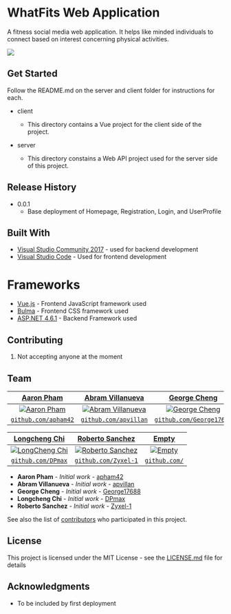 # WhatFits Web Application

A fitness social media web application. It helps like minded individuals to connect based on interest concerning physical activities.

![](header.png)

## Get Started

Follow the README.md on the server and client folder for instructions for each.

* client
  * This directory contains a Vue project for the client side of the project.

* server
  * This directory constains a Web API project used for the server side of this project.

## Release History

* 0.0.1
    * Base deployment of Homepage, Registration, Login, and UserProfile

## Built With

* [Visual Studio Community 2017](https://www.visualstudio.com/downloads/) - used for backend development
* [Visual Studio Code](https://code.visualstudio.com/) - Used for frontend development

# Frameworks

* [Vue.js](https://vuejs.org/) - Frontend JavaScript framework used
* [Bulma](https://bulma.io/) - Frontend CSS framework used
* [ASP.NET 4.6.1](https://www.microsoft.com/en-us/download/details.aspx?id=49981) - Backend Framework used

## Contributing

1. Not accepting anyone at the moment

## Team
| <a href="https://github.com/apham42" target="_blank">**Aaron Pham**</a> | <a href="https://github.com/apvillan" target="_blank">**Abram Villanueva**</a> | <a href="https://github.com/George17688" target="_blank">**George Cheng**</a> |
| :---: |:---:| :---:|
| [![Aaron Pham](https://avatars2.githubusercontent.com/u/17376192?v=3&s=200)](http://fvcproductions.com)    | [![Abram Villanueva](https://avatars0.githubusercontent.com/u/9088588?v=3&s=200)](http://fvcproductions.com) | [![George Cheng](https://avatars3.githubusercontent.com/u/10609893?v=3&s=200)](http://fvcproductions.com)  |
| <a href="https://github.com/apham42" target="_blank">`github.com/apham42`</a> | <a href="http://github.com/apvillan" target="_blank">`github.com/apvillan`</a> | <a href="http://github.com/George17688" target="_blank">`github.com/George17688`</a> |

| <a href="https://github.com/DPmax" target="_blank">**Longcheng Chi**</a> | <a href="https://github.com/Zyxel-1" target="_blank">**Roberto Sanchez**</a> | <a href="https://github.com/" target="_blank">**Empty**</a> |
| :---: |:---:| :---:|
| [![LongCheng Chi](https://avatars2.githubusercontent.com/u/22940124?v=3&s=200)](http://fvcproductions.com)    | [![Roberto Sanchez](https://avatars3.githubusercontent.com/u/13144652?v=3&s=200)](http://fvcproductions.com) | [![Empty](https://avatars3.githubusercontent.com/u/)](http://fvcproductions.com)  |
| <a href="https://github.com/DPmax" target="_blank">`github.com/DPmax`</a> | <a href="http://github.com/Zyxel-1" target="_blank">`github.com/Zyxel-1`</a> | <a href="http://github.com/" target="_blank">`github.com/`</a> |


* **Aaron Pham** - *Initial work* - [apham42](https://github.com/apham42)
* **Abram Villanueva** - *Initial work* - [apvillan](https://github.com/apvillan)
* **George Cheng** - *Initial work* - [George17688](https://github.com/George17688)
* **Longcheng Chi** - *Initial work* - [DPmax](https://github.com/DPmax)
* **Roberto Sanchez** - *Initial work* - [Zyxel-1](https://github.com/Zyxel-1)

See also the list of [contributors](https://github.com/apham42/WhatFits/graphs/contributors) who participated in this project.

## License

This project is licensed under the MIT License - see the [LICENSE.md](LICENSE.md) file for details

## Acknowledgments
* To be included by first deployment

